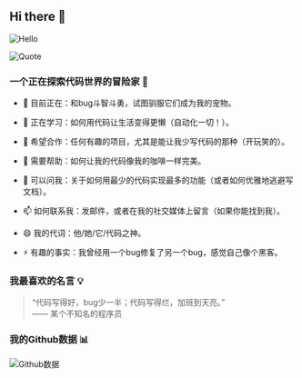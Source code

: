 ## Hi there 👋

![Hello](https://media4.giphy.com/media/v1.Y2lkPTc5MGI3NjExdWVteDhqdHRqbGV5Z2x1Z3Rpa3VmcGRvMDVqN29xYXo1ZGd4Z3E2MSZlcD12MV9pbnRlcm5hbF9naWZfYnlfaWQmY3Q9Zw/VIKa3CjZDCoymNcBY5/giphy.gif)  

![Quote](https://quotes-github-readme.vercel.app/api?type=horizontal&theme=dark)  

### 一个正在探索代码世界的冒险家 🚀
- 🔭 目前正在：和bug斗智斗勇，试图驯服它们成为我的宠物。

- 🌱 正在学习：如何用代码让生活变得更懒（自动化一切！）。

- 👯 希望合作：任何有趣的项目，尤其是能让我少写代码的那种（开玩笑的）。

- 🤔 需要帮助：如何让我的代码像我的咖啡一样完美。

- 💬 可以问我：关于如何用最少的代码实现最多的功能（或者如何优雅地逃避写文档）。

- 📫 如何联系我：发邮件，或者在我的社交媒体上留言（如果你能找到我）。

- 😄 我的代词：他/她/它/代码之神。

- ⚡ 有趣的事实：我曾经用一个bug修复了另一个bug，感觉自己像个黑客。

### 我最喜欢的名言 💡  
> “代码写得好，bug少一半；代码写得烂，加班到天亮。”  
>—— 某个不知名的程序员

### 我的Github数据 📊

![Github数据](https://github-readme-stats.vercel.app/api?username=PhongFeng&show_icons=true&theme=radical)

